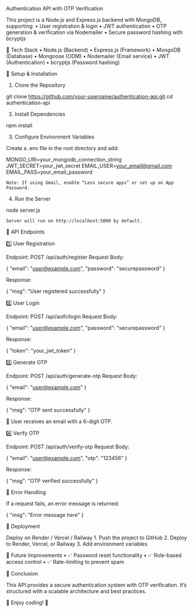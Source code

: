 Authentication API with OTP Verification

This project is a Node.js and Express.js backend with MongoDB, supporting:
	•	User registration & login
	•	JWT authentication
	•	OTP generation & verification via Nodemailer
	•	Secure password hashing with bcryptjs

📌 Tech Stack
	•	Node.js (Backend)
	•	Express.js (Framework)
	•	MongoDB (Database)
	•	Mongoose (ODM)
	•	Nodemailer (Email service)
	•	JWT (Authentication)
	•	bcryptjs (Password hashing)

🚀 Setup & Installation

1. Clone the Repository

git clone https://github.com/your-username/authentication-api.git
cd authentication-api

2. Install Dependencies

npm install

3. Configure Environment Variables

Create a .env file in the root directory and add:

MONGO_URI=your_mongodb_connection_string
JWT_SECRET=your_jwt_secret
EMAIL_USER=your_email@gmail.com
EMAIL_PASS=your_email_password

	Note: If using Gmail, enable “Less secure apps” or set up an App Password.

4. Run the Server

node server.js

	Server will run on http://localhost:5000 by default.

📌 API Endpoints

1️⃣ User Registration

Endpoint: POST /api/auth/register
Request Body:

{
  "email": "user@example.com",
  "password": "securepassword"
}

Response:

{
  "msg": "User registered successfully"
}

2️⃣ User Login

Endpoint: POST /api/auth/login
Request Body:

{
  "email": "user@example.com",
  "password": "securepassword"
}

Response:

{
  "token": "your_jwt_token"
}

3️⃣ Generate OTP

Endpoint: POST /api/auth/generate-otp
Request Body:

{
  "email": "user@example.com"
}

Response:

{
  "msg": "OTP sent successfully"
}

📧 User receives an email with a 6-digit OTP.

4️⃣ Verify OTP

Endpoint: POST /api/auth/verify-otp
Request Body:

{
  "email": "user@example.com",
  "otp": "123456"
}

Response:

{
  "msg": "OTP verified successfully"
}

📌 Error Handling

If a request fails, an error message is returned:

{
  "msg": "Error message here"
}

📌 Deployment

Deploy on Render / Vercel / Railway
	1.	Push the project to GitHub
	2.	Deploy to Render, Vercel, or Railway
	3.	Add environment variables

📌 Future Improvements
	•	✅ Password reset functionality
	•	✅ Role-based access control
	•	✅ Rate-limiting to prevent spam

📌 Conclusion

This API provides a secure authentication system with OTP verification. It’s structured with a scalable architecture and best practices.

🚀 Enjoy coding! 🚀